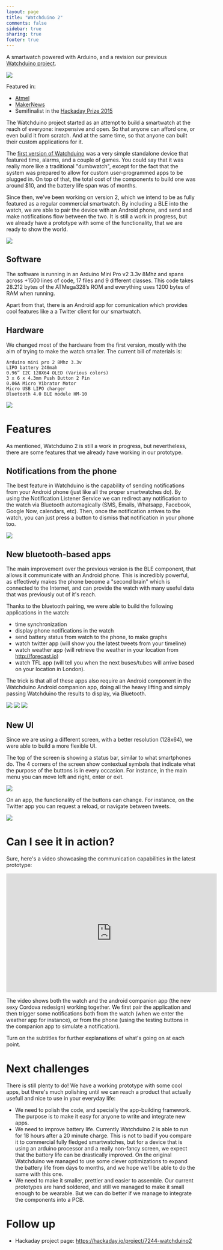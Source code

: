 ```yaml
---
layout: page
title: "Watchduino 2"
comments: false
sidebar: true
sharing: true
footer: true
---
```


A smartwatch powered with Arduino, and a revision our previous [Watchduino project](http://www.coconauts.net/projects/watchduino/).

<img src="/projects/watchduino2/watch1.jpg" />

Featured in:

- [Atmel](http://blog.atmel.com/2015/09/02/tell-time-and-more-on-this-open-source-bluetooth-enabled-watch/)
- [MakerNews](http://makernews.info/featured/2015/09/watchduino-2-an-arduino-based-smartwatch-that-doesnt-look-like-a-bomb.html)
- Semifinalist in the [Hackaday Prize 2015](http://hackaday.com/2015/08/24/100-semifinalists-for-the-2015-hackaday-prize/)

The Watchduino project started as an attempt to build a smartwatch at the reach of everyone: inexpensive and open. So that anyone can afford one, or even build it from scratch. And at the same time, so that anyone can built their custom applications for it.

The [first version of Watchduino](http://www.coconauts.net/projects/watchduino/) was a very simple standalone device that featured time, alarms, and a couple of games. You could say that it was really more like a traditional "dumbwatch", except for the fact that the system was prepared to allow for custom user-programmed apps to be plugged in. On top of that, the total cost of the components to build one was around $10, and the battery life span was of months.

Since then, we've been working on version 2, which we intend to be as fully featured as a regular commercial smartwatch. By including a BLE into the watch, we are able to pair the device with an Android phone, and send and make notifications flow between the two. It is still a work in progress, but we already have a prototype with some of the functionality, that we are ready to show the world.

<img src="/projects/watchduino2/watch2.jpg" class="screenshot" />


## Software

The software is running in an Arduino Mini Pro v2 3.3v 8Mhz and spans across +1500 lines of code, 17 files and 9 different classes. This code takes 28.212 bytes of the ATMega328’s ROM and everything uses 1200 bytes of RAM when running.

Apart from that, there is an Android app for comunication which provides cool features like a a Twitter client for our smartwatch.


## Hardware

We changed most of the hardware from the first version, mostly with
the aim of trying to make the watch smaller. The current bill of materials is:

    Arduino mini pro 2 8Mhz 3.3v
    LIPO battery 240mah
    0.96” I2C 128X64 OLED (Various colors)
    3 x 6 x 4.3mm Push Button 2 Pin
    0.06A Micro Vibrator Motor
    Micro USB LIPO charger
    Bluetooth 4.0 BLE module HM-10

<img src="/projects/watchduino2/all-3.jpg" class="screenshot" />


# Features

As mentioned, Watchduino 2 is still a work in progress, but nevertheless, there are some features that we already have working in our prototype.

## Notifications from the phone

The best feature in Watchduino is the capability of sending notifications from your Android phone (just like all the proper smartwatches do). By using the Notification Listener Service we can redirect any notification to the watch via Bluetooth automagically (SMS, Emails, Whatsapp, Facebook, Google Now, calendars, etc). Then, once the notification arrives to the watch, you can just press a button to dismiss that notification in your phone too.

<img src="/projects/watchduino2/notifications.jpg" class="screenshot" />

## New bluetooth-based apps

The main improvement over the previous version is the BLE component, that allows it communicate with an Android phone. This is incredibly powerful, as effectively makes the phone become a "second brain" which is connected to the Internet, and can provide the watch with many useful data that was previously out of it's reach.

Thanks to the bluetooth pairing, we were able to build the following applications in the watch:

- time synchronization
- display phone notifications in the watch
- send battery status from watch to the phone, to make graphs
- watch twitter app (will show you the latest tweets from your timeline)
- watch weather app (will retrieve the weather in your location from http://forecast.io)
- watch TFL app (will tell you when the next buses/tubes will arrive based on your location in London).

The trick is that all of these apps also require an Android component in the Watchduino Android companion app, doing all the heavy lifting and simply passing Watchduino the results to display, via Bluetooth.

<img src="/projects/watchduino2/manager2.png" class="screenshot" />
<img src="/projects/watchduino2/battery.png" class="screenshot" />
<img src="/projects/watchduino2/buses.png.jpeg" class="screenshot" />


## New UI

Since we are using a different screen, with a better resolution (128x64), we were able to build a more flexible UI.

The top of the screen is showing a status bar, similar to what smartphones do. The 4 corners of the screen show contextual symbols that indicate what the purpose of the buttons is in every occasion. For instance, in the main menu you can move left and right, enter or exit.

<img src="/projects/watchduino2/menu2.jpg" class="screenshot" />

On an app, the functionality of the buttons can change. For instance, on the Twitter app you can request a reload, or navigate between tweets.

<img src="/projects/watchduino2/twitter.jpg" class="screenshot" />

# Can I see it in action?

Sure, here's a video showcasing the communication capabilities in the latest prototype:

<iframe width="560" height="315" src="https://www.youtube.com/embed/LVE85OxWGzs" frameborder="0" allowfullscreen></iframe>

The video shows both the watch and the android companion app (the new sexy Cordova redesign) working together. We first pair the application and then trigger some notifications both from the watch (when we enter the weather app for instance), or from the phone (using the testing buttons in the companion app to simulate a notification).

Turn on the subtitles for further explanations of what's going on at each point.

# Next challenges

There is still plenty to do! We have a working prototype with some cool apps, but there's much polishing until we can reach a product that actually usefull and nice to use in your everyday life:

- We need to polish the code, and specially the app-building framework. The purpose is to make it easy for anyone to write and integrate new apps.
- We need to improve battery life. Currently Watchduino 2 is able to run for 18 hours after a 20 minute charge. This is not to bad if you compare it to commercial fully fledged smartwatches, but for a device that is using an arduino processor and a really non-fancy screen, we expect that the battery life can be drastically improved. On the original Watchduino we managed to use some clever optimizations to expand the battery life from days to months, and we hope we'll be able to do the same with this one.
- We need to make it smaller, prettier and easier to assemble. Our current prototypes are hand soldered, and still we managed to make it small enough to be wearable. But we can do better if we manage to integrate the components into a PCB.

# Follow up

- Hackaday project page: https://hackaday.io/project/7244-watchduino2
